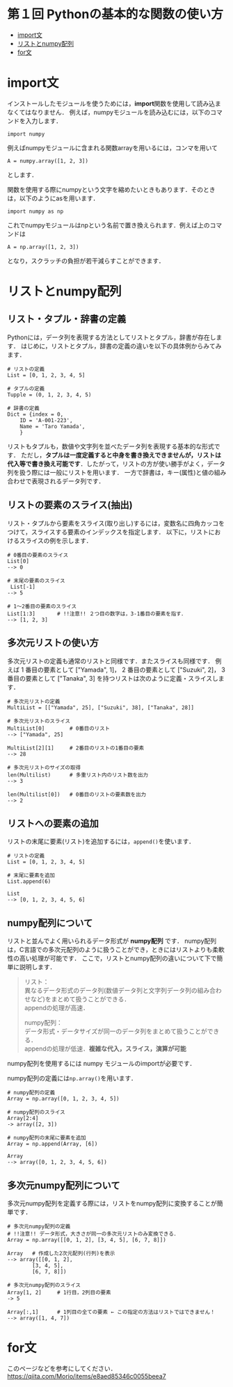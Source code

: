 # 第１回 Pythonの基本的な関数の使い方

- [import文](#import文)
- [リストとnumpy配列](#リストとnumpy配列)
- [for文](#for文)

# import文

インストールしたモジュールを使うためには，**import**関数を使用して読み込まなくてはなりません．
例えば，numpyモジュールを読み込むには，以下のコマンドを入力します．
```@Python
import numpy
```

例えばnumpyモジュールに含まれる関数arrayを用いるには，コンマを用いて
```@Python
A = numpy.array([1, 2, 3])
```
とします．

関数を使用する際にnumpyという文字を縮めたいときもあります．そのときは，以下のようにasを用います．
```@Python
import numpy as np
```
これでnumpyモジュールはnpという名前で置き換えられます．例えば上のコマンドは
```@Python
A = np.array([1, 2, 3])
```
となり，スクラッチの負担が若干減らすことができます．

# リストとnumpy配列

## リスト・タプル・辞書の定義

Pythonには，データ列を表現する方法としてリストとタプル，辞書が存在します．
はじめに，リストとタプル，辞書の定義の違いを以下の具体例からみてみます．

```@Python
# リストの定義
List = [0, 1, 2, 3, 4, 5] 

# タプルの定義
Tupple = (0, 1, 2, 3, 4, 5)

# 辞書の定義
Dict = {index = 0,
	ID = 'A-001-223',
	Name = 'Taro Yamada',
	}
```

リストもタプルも，数値や文字列を並べたデータ列を表現する基本的な形式です．
ただし，**タプルは一度定義すると中身を書き換えできませんが，リストは代入等で書き換え可能です**．したがって，リストの方が使い勝手がよく，データ列を扱う際には一般にリストを用います．
一方で辞書は，キー(属性)と値の組み合わせで表現されるデータ列です．

## リストの要素のスライス(抽出)
リスト・タプルから要素をスライス(取り出し)するには，変数名に四角カッコをつけて，スライスする要素のインデックスを指定します．
以下に，リストにおけるスライスの例を示します．
```@Python
# 0番目の要素のスライス
List[0]
--> 0

# 末尾の要素のスライス
 List[-1]
--> 5

# 1～2番目の要素のスライス
List[1:3]		# !!注意!! ２つ目の数字は，3-1番目の要素を指す．
--> [1, 2, 3]
```


## 多次元リストの使い方

多次元リストの定義も通常のリストと同様です．またスライスも同様です．
例えば 1 番目の要素として ["Yamada", 1]， 2 番目の要素として ["Suzuki", 2]， 3 番目の要素として ["Tanaka", 3] を持つリストは次のように定義・スライスします．
```@Python
# 多次元リストの定義
MultiList = [["Yamada", 25], ["Suzuki", 38], ["Tanaka", 28]]

# 多次元リストのスライス
MultiList[0]		# 0番目のリスト
--> ["Yamada", 25]

MultiList[2][1]		# 2番目のリストの1番目の要素
--> 28

# 多次元リストのサイズの取得
len(Multilist)		# 多重リスト内のリスト数を出力
--> 3

len(Multilist[0])	# 0番目のリストの要素数を出力
--> 2
```

## リストへの要素の追加

リストの末尾に要素(リスト)を追加するには，`append()`を使います．
```@Python
# リストの定義
List = [0, 1, 2, 3, 4, 5] 

# 末尾に要素を追加
List.append(6)

List
--> [0, 1, 2, 3, 4, 5, 6] 
```

## numpy配列について

リストと並んでよく用いられるデータ形式が **numpy配列** です．
numpy配列は，C言語での多次元配列のように扱うことができ，ときにはリストよりも柔軟性の高い処理が可能です．
ここで，リストとnumpy配列の違いについて下で簡単に説明します．

> リスト：  
>   異なるデータ形式のデータ列(数値データ列と文字列データ列の組み合わせなど)をまとめて扱うことができる．  
>   appendの処理が高速．
>
> numpy配列：  
>   データ形式・データサイズが同一のデータ列をまとめて扱うことができる．  
>   appendの処理が低速．**複雑な代入，スライス，演算が可能**

numpy配列を使用するには numpy モジュールのimportが必要です．

numpy配列の定義には`np.array()`を用います．
```@Python
# numpy配列の定義
Array = np.array([0, 1, 2, 3, 4, 5])

# numpy配列のスライス
Array[2:4]
-> array([2, 3])

# numpy配列の末尾に要素を追加
Array = np.append(Array, [6])

Array
--> array([0, 1, 2, 3, 4, 5, 6])
```

## 多次元numpy配列について

多次元numpy配列を定義する際には，リストをnumpy配列に変換することが簡単です．
```@Python
# 多次元numpy配列の定義
# !!注意!! データ形式，大きさが同一の多次元リストのみ変換できる．
Array = np.array([[0, 1, 2], [3, 4, 5], [6, 7, 8]])

Array	# 作成した2次元配列(行列)を表示
--> array([[0, 1, 2],
       	[3, 4, 5],
       	[6, 7, 8]])

# 多次元numpy配列のスライス
Array[1, 2]		# 1行目，2列目の要素
-> 5

Array[:,1]		# 1列目の全ての要素 ← この指定の方法はリストではできません！
--> array([1, 4, 7])
```

# for文

このページなどを参考にしてください．  
https://qiita.com/Morio/items/e8aed85346c0055beea7
